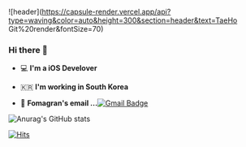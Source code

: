 ![header](https://capsule-render.vercel.app/api?type=waving&color=auto&height=300&section=header&text=TaeHo Git%20render&fontSize=70)

### Hi there 👋

 - 💻   **I'm a iOS Develover**    

 - 🇰🇷  **I'm working in South Korea**

- 📮  **Fomagran's email ...**[![Gmail Badge](https://img.shields.io/badge/Gmail-d14836?style=flat-square&logo=Gmail&logoColor=white&link=mailto:kimth9212@gmail.com)](mailto:fomagran6@gmail.com)

![Anurag's GitHub stats](https://github-readme-stats.vercel.app/api?username=kimth1992&show_icons=true&theme=gotham)

[![Hits](https://hits.seeyoufarm.com/api/count/incr/badge.svg?url=https%3A%2F%2Fgithub.com%2Fkimth1992&count_bg=%2379C83D&title_bg=%23555555&icon=&icon_color=%23E7E7E7&title=hits&edge_flat=false)](https://hits.seeyoufarm.com)

<!--
**kimth1992/kimth1992** is a ✨ _special_ ✨ repository because its `README.md` (this file) appears on your GitHub profile.

Here are some ideas to get you started:

- 🔭 I’m currently working on ...
- 🌱 I’m currently learning ...
- 👯 I’m looking to collaborate on ...
- 🤔 I’m looking for help with ...
- 💬 Ask me about ...
- 📫 How to reach me: ...
- 😄 Pronouns: ...
- ⚡ Fun fact: ...
-->
